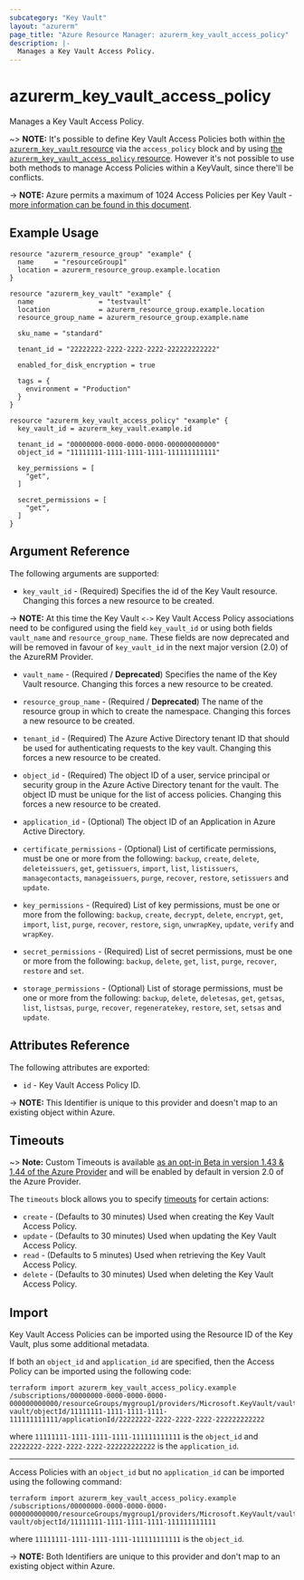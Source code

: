 ```yaml
---
subcategory: "Key Vault"
layout: "azurerm"
page_title: "Azure Resource Manager: azurerm_key_vault_access_policy"
description: |-
  Manages a Key Vault Access Policy.
---
```


# azurerm_key_vault_access_policy

Manages a Key Vault Access Policy.

~> **NOTE:** It's possible to define Key Vault Access Policies both within [the `azurerm_key_vault` resource](key_vault.html) via the `access_policy` block and by using [the `azurerm_key_vault_access_policy` resource](key_vault_access_policy.html). However it's not possible to use both methods to manage Access Policies within a KeyVault, since there'll be conflicts.

-> **NOTE:** Azure permits a maximum of 1024 Access Policies per Key Vault - [more information can be found in this document](https://docs.microsoft.com/en-us/azure/key-vault/key-vault-secure-your-key-vault#data-plane-access-control).

## Example Usage

```hcl
resource "azurerm_resource_group" "example" {
  name     = "resourceGroup1"
  location = azurerm_resource_group.example.location
}

resource "azurerm_key_vault" "example" {
  name                = "testvault"
  location            = azurerm_resource_group.example.location
  resource_group_name = azurerm_resource_group.example.name

  sku_name = "standard"

  tenant_id = "22222222-2222-2222-2222-222222222222"

  enabled_for_disk_encryption = true

  tags = {
    environment = "Production"
  }
}

resource "azurerm_key_vault_access_policy" "example" {
  key_vault_id = azurerm_key_vault.example.id

  tenant_id = "00000000-0000-0000-0000-000000000000"
  object_id = "11111111-1111-1111-1111-111111111111"

  key_permissions = [
    "get",
  ]

  secret_permissions = [
    "get",
  ]
}
```

## Argument Reference

The following arguments are supported:

* `key_vault_id` - (Required) Specifies the id of the Key Vault resource. Changing this
    forces a new resource to be created.

-> **NOTE:** At this time the Key Vault `<->` Key Vault Access Policy associations need to be configured using the field `key_vault_id` or using both fields `vault_name` and `resource_group_name`. These fields are now deprecated and will be removed in favour of `key_vault_id` in the next major version (2.0) of the AzureRM Provider.

* `vault_name` - (Required / **Deprecated**) Specifies the name of the Key Vault resource. Changing this
    forces a new resource to be created.

* `resource_group_name` - (Required / **Deprecated**) The name of the resource group in which to
    create the namespace. Changing this forces a new resource to be created.

* `tenant_id` - (Required) The Azure Active Directory tenant ID that should be used
    for authenticating requests to the key vault. Changing this forces a new resource
    to be created.

* `object_id` - (Required) The object ID of a user, service principal or security
    group in the Azure Active Directory tenant for the vault. The object ID must
    be unique for the list of access policies. Changing this forces a new resource
    to be created.

* `application_id` - (Optional) The object ID of an Application in Azure Active Directory.

* `certificate_permissions` - (Optional) List of certificate permissions, must be one or more from
    the following: `backup`, `create`, `delete`, `deleteissuers`, `get`, `getissuers`, `import`, `list`, `listissuers`,
    `managecontacts`, `manageissuers`, `purge`, `recover`, `restore`, `setissuers` and `update`.

* `key_permissions` - (Required) List of key permissions, must be one or more from
    the following: `backup`, `create`, `decrypt`, `delete`, `encrypt`, `get`, `import`, `list`, `purge`,
    `recover`, `restore`, `sign`, `unwrapKey`, `update`, `verify` and `wrapKey`.

* `secret_permissions` - (Required) List of secret permissions, must be one or more
    from the following: `backup`, `delete`, `get`, `list`, `purge`, `recover`, `restore` and `set`.

* `storage_permissions` - (Optional) List of storage permissions, must be one or more from the following: `backup`, `delete`, `deletesas`, `get`, `getsas`, `list`, `listsas`, `purge`, `recover`, `regeneratekey`, `restore`, `set`, `setsas` and `update`.

## Attributes Reference

The following attributes are exported:

* `id` - Key Vault Access Policy ID.

-> **NOTE:** This Identifier is unique to this provider and doesn't map to an existing object within Azure.

## Timeouts

~> **Note:** Custom Timeouts is available [as an opt-in Beta in version 1.43 & 1.44 of the Azure Provider](/docs/providers/azurerm/guides/2.0-beta.html) and will be enabled by default in version 2.0 of the Azure Provider.

The `timeouts` block allows you to specify [timeouts](https://www.terraform.io/docs/configuration/resources.html#timeouts) for certain actions:

* `create` - (Defaults to 30 minutes) Used when creating the Key Vault Access Policy.
* `update` - (Defaults to 30 minutes) Used when updating the Key Vault Access Policy.
* `read` - (Defaults to 5 minutes) Used when retrieving the Key Vault Access Policy.
* `delete` - (Defaults to 30 minutes) Used when deleting the Key Vault Access Policy.

## Import

Key Vault Access Policies can be imported using the Resource ID of the Key Vault, plus some additional metadata.

If both an `object_id` and `application_id` are specified, then the Access Policy can be imported using the following code:

```shell
terraform import azurerm_key_vault_access_policy.example /subscriptions/00000000-0000-0000-0000-000000000000/resourceGroups/mygroup1/providers/Microsoft.KeyVault/vaults/test-vault/objectId/11111111-1111-1111-1111-111111111111/applicationId/22222222-2222-2222-2222-222222222222
```

where `11111111-1111-1111-1111-111111111111` is the `object_id` and `22222222-2222-2222-2222-222222222222` is the `application_id`.

---

Access Policies with an `object_id` but no `application_id` can be imported using the following command:

```shell
terraform import azurerm_key_vault_access_policy.example /subscriptions/00000000-0000-0000-0000-000000000000/resourceGroups/mygroup1/providers/Microsoft.KeyVault/vaults/test-vault/objectId/11111111-1111-1111-1111-111111111111
```

where `11111111-1111-1111-1111-111111111111` is the `object_id`.

-> **NOTE:** Both Identifiers are unique to this provider and don't map to an existing object within Azure.
